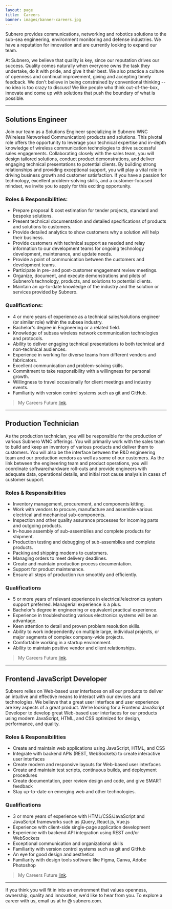 ```yaml
---
layout: page
title:  Careers
banner: images/banner-careers.jpg
---
```


Subnero provides communications, networking and robotics solutions to the sub-sea engineering, environment monitoring and defense industries. We have a reputation for innovation and are currently looking to expand our team.

At Subnero, we believe that quality is key, since our reputation drives our success. Quality comes naturally when everyone owns the task they undertake, do it with pride, and give it their best. We also practice a culture of openness and continual improvement, giving and accepting timely feedback. We don't believe in being constrained by conventional thinking -- no idea is too crazy to discuss! We like people who think out-of-the-box, innovate and come up with solutions that push the boundary of what is possible.

---

## Solutions Engineer

Join our team as a Solutions Engineer specializing in Subnero WNC (Wireless Networked Communication) products and solutions. This pivotal role offers the opportunity to leverage your technical expertise and in-depth knowledge of wireless communication technologies to drive successful sales engagements. Collaborating closely with the sales team, you will design tailored solutions, conduct product demonstrations, and deliver engaging technical presentations to potential clients. By building strong relationships and providing exceptional support, you will play a vital role in driving business growth and customer satisfaction. If you have a passion for technology, excellent problem-solving skills, and a customer-focused mindset, we invite you to apply for this exciting opportunity.

### Roles & Responsibilities:
- Prepare proposal & cost estimation for tender projects, standard and bespoke solutions.
- Present technical documentation and detailed specifications of products and solutions to customers.
- Provide detailed analytics to show customers why a solution will help their business.
- Provide customers with technical support as needed and relay information to our development teams for ongoing technology development, maintenance, and update needs.
- Provide a point of communication between the customers and development teams.
- Participate in pre- and post-customer engagement review meetings.
- Organize, document, and execute demonstrations and pilots of Subnero’s technology, products, and solutions to potential clients.
- Maintain an up-to-date knowledge of the industry and the solution or services provided by Subnero.

### Qualifications:
- 4 or more years of experience as a technical sales/solutions engineer (or similar role) within the subsea industry.
- Bachelor's degree in Engineering or a related field.
- Knowledge of subsea wireless network communication technologies and protocols.
- Ability to deliver engaging technical presentations to both technical and non-technical audiences.
- Experience in working for diverse teams from different vendors and fabricators.
- Excellent communication and problem-solving skills.
- Commitment to take responsibility with a willingness for personal growth.
- Willingness to travel occasionally for client meetings and industry events.
- Familiarity with version control systems such as git and GitHub.

> My Careers Future [link](https://www.mycareersfuture.gov.sg/job/information-technology/solutions-engineer-subnero-c3df40a25de2ad418ec7d18b85116df2).

---

## Production Technician

As the production technician, you will be responsible for the production of various Subnero WNC offerings. You will primarily work with the sales team to build and keep an inventory of various products and deliver them to customers. You will also be the interface between the R&D engineering team and our production vendors as well as some of our customers. As the link between the engineering team and product operations, you will coordinate software/hardware roll-outs and provide engineers with adequate data, operational details, and initial root cause analysis in cases of customer support.

### Roles & Responsibilities
- Inventory management, procurement, and components kitting.
- Work with vendors to procure, manufacture and assemble various electrical and mechanical sub-components.
- Inspection and other quality assurance processes for incoming parts and outgoing products.
- In-house assembly of sub-assemblies and complete products for shipment.
- Production testing and debugging of sub-assemblies and complete products.
- Packing and shipping modems to customers.
- Managing orders to meet delivery deadlines.
- Create and maintain production process documentation.
- Support for product maintenance.
- Ensure all steps of production run smoothly and efficiently.

### Qualifications
- 5 or more years of relevant experience in electrical/electronics system support preferred. Managerial experience is a plus.
- Bachelor's degree in engineering or equivalent practical experience.
- Experience in troubleshooting various electronics systems will be an advantage.
- Keen attention to detail and proven problem resolution skills.
- Ability to work independently on multiple large, individual projects, or major segments of complex company-wide projects.
- Comfortable working in a startup environment.
- Ability to maintain positive vendor and client relationships.

> My Careers Future [link](https://www.mycareersfuture.gov.sg/job/manufacturing/production-technician-subnero-a9515fed79abc3782eb6be9ae630578f).

---

## Frontend JavaScript Developer
Subnero relies on Web-based user interfaces on all our products to deliver an intuitive and effective means to interact with our devices and technologies. We believe that a great user interface and user experience are key aspects of a great product. We're looking for a Frontend JavaScript Developer to develop great Web-based user interfaces for our products using modern JavaScript, HTML, and CSS optimized for design, performance, and quality.

### Roles & Responsibilities
- Create and maintain web applications using JavaScript, HTML, and CSS
- Integrate with backend APIs (REST, WebSockets) to create interactive user interfaces
- Create modern and responsive layouts for Web-based user interfaces
- Create and maintain test scripts, continuous builds, and deployment procedures
- Create documentation, peer review design and code, and give SMART feedback
- Stay up-to-date on emerging web and other technologies.

### Qualifications
- 3 or more years of experience with HTML/CSS/JavaScript and JavaScript frameworks such as jQuery, React.js, Vue.js
- Experience with client-side single-page application development
- Experience with backend API integration using REST and/or WebSockets
- Exceptional communication and organizational skills
- Familiarity with version control systems such as git and GitHub
- An eye for good design and aesthetics
- Familiarity with design tools software like Figma, Canva, Adobe Photoshop

> My Careers Future [link](https://www.mycareersfuture.gov.sg/job/information-technology/frontend-developer-subnero-dd9663d1aa2be090937a58809bc4e8f9).

---

If you think you will fit in into an environment that values openness, ownership, quality and innovation, we'd like to hear from you. To explore a career with us, email us at hr @ subnero.com.
